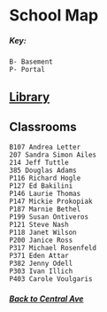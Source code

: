 # School Map

##### Key:  

    B- Basement    
    P- Portal  

## [Library](MonteVista/Library/Stacks.md)

## Classrooms

    B107 Andrea Letter  
    207 Sandra Simon Ailes  
    214 Jeff Tuttle   
    385 Douglas Adams
    P116 Richard Hogle  
    P127 Ed Bakilini  
    P146 Laurie Thomas  
    P147 Mickie Prokopiak  
    P187 Marnie Bethel  
    P199 Susan Ontiveros  
    P121 Steve Nash  
    P118 Janet Wilson  
    P200 Janice Ross  
    P317 Michael Rosenfeld  
    P371 Eden Attar  
    P382 Jenny Odell  
    P303 Ivan Illich  
    P403 Carole Voulgaris  


##### [Back to Central Ave](https://github.com/SageGrey/exp-exp-exp/blob/main/Welcome_To_CentralAve.md) 
